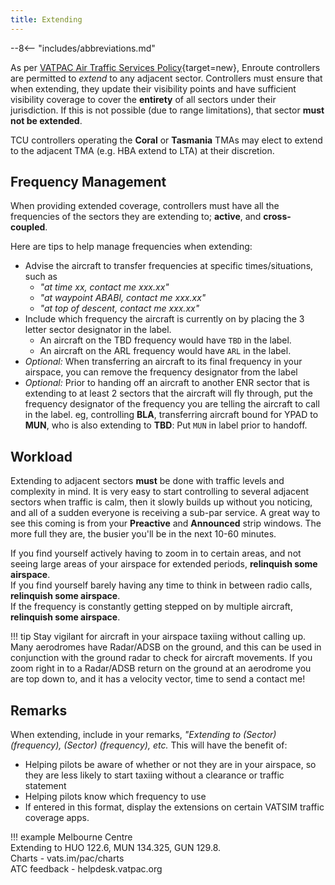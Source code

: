 ```yaml
---
title: Extending
---
```


--8<-- "includes/abbreviations.md"

As per [VATPAC Air Traffic Services Policy](https://vatpac.org/publications/policies){target=new}, Enroute controllers are permitted to *extend* to any adjacent sector. Controllers must ensure that when extending, they update their visibility points and have sufficient visibility coverage to cover the **entirety** of all sectors under their jurisdiction. If this is not possible (due to range limitations), that sector **must not be extended**. 

TCU controllers operating the **Coral** or **Tasmania** TMAs may elect to extend to the adjacent TMA (e.g. HBA extend to LTA) at their discretion.

## Frequency Management
When providing extended coverage, controllers must have all the frequencies of the sectors they are extending to; **active**, and **cross-coupled**. 

Here are tips to help manage frequencies when extending:

- Advise the aircraft to transfer frequencies at specific times/situations, such as
    - *"at time xx, contact me xxx.xx"*
    - *"at waypoint ABABI, contact me xxx.xx"*
    - *"at top of descent, contact me xxx.xx"*
- Include which frequency the aircraft is currently on by placing the 3 letter sector designator in the label.
    - An aircraft on the TBD frequency would have `TBD` in the label.
    - An aircraft on the ARL frequency would have `ARL` in the label.
- *Optional:* When transferring an aircraft to its final frequency in your airspace, you can remove the frequency designator from the label
- *Optional:* Prior to handing off an aircraft to another ENR sector that is extending to at least 2 sectors that the aircraft will fly through, put the frequency designator of the frequency you are telling the aircraft to call in the label. eg, controlling **BLA**, transferring aircraft bound for YPAD to **MUN**, who is also extending to **TBD**: Put `MUN` in label prior to handoff.

## Workload
Extending to adjacent sectors **must** be done with traffic levels and complexity in mind. It is very easy to start controlling to several adjacent sectors when traffic is calm, then it slowly builds up without you noticing, and all of a sudden everyone is receiving a sub-par service. A great way to see this coming is from your **Preactive** and **Announced** strip windows. The more full they are, the busier you'll be in the next 10-60 minutes.

If you find yourself actively having to zoom in to certain areas, and not seeing large areas of your airspace for extended periods, **relinquish some airspace**.  
If you find yourself barely having any time to think in between radio calls, **relinquish some airspace**.  
If the frequency is constantly getting stepped on by multiple aircraft, **relinquish some airspace**.  

!!! tip
    Stay vigilant for aircraft in your airspace taxiing without calling up. Many aerodromes have Radar/ADSB on the ground, and this can be used in conjunction with the ground radar to check for aircraft movements. If you zoom right in to a Radar/ADSB return on the ground at an aerodrome you are top down to, and it has a velocity vector, time to send a contact me!

## Remarks
When extending, include in your remarks, *"Extending to (Sector) (frequency), (Sector) (frequency), etc.* This will have the benefit of:  
- Helping pilots be aware of whether or not they are in your airspace, so they are less likely to start taxiing without a clearance or traffic statement  
- Helping pilots know which frequency to use  
- If entered in this format, display the extensions on certain VATSIM traffic coverage apps.

!!! example
    Melbourne Centre  
    Extending to HUO 122.6, MUN 134.325, GUN 129.8.  
    Charts - vats.im/pac/charts  
    ATC feedback - helpdesk.vatpac.org